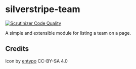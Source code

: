 # silverstripe-team

[![Scrutinizer Code Quality](https://scrutinizer-ci.com/g/wernerkrauss/silverstripe-team/badges/quality-score.png?b=master)](https://scrutinizer-ci.com/g/wernerkrauss/silverstripe-team/?branch=master)

A simple and extensible module for listing a team on a page.

## Credits
Icon by [entypo](http://www.entypo.com) CC-BY-SA 4.0
